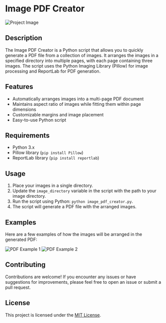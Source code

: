# Image PDF Creator

![Project Image](images/project-image.jpg)

## Description

The Image PDF Creator is a Python script that allows you to quickly generate a PDF file from a collection of images. It arranges the images in a specified directory into multiple pages, with each page containing three images. The script uses the Python Imaging Library (Pillow) for image processing and ReportLab for PDF generation.

## Features

- Automatically arranges images into a multi-page PDF document
- Maintains aspect ratio of images while fitting them within page dimensions
- Customizable margins and image placement
- Easy-to-use Python script

## Requirements

- Python 3.x
- Pillow library (`pip install Pillow`)
- ReportLab library (`pip install reportlab`)

## Usage

1. Place your images in a single directory.
2. Update the `image_directory` variable in the script with the path to your image directory.
3. Run the script using Python: `python image_pdf_creator.py`.
4. The script will generate a PDF file with the arranged images.

## Examples

Here are a few examples of how the images will be arranged in the generated PDF:

![PDF Example 1](images/pdf-example-1.jpg)
![PDF Example 2](images/pdf-example-2.jpg)

## Contributing

Contributions are welcome! If you encounter any issues or have suggestions for improvements, please feel free to open an issue or submit a pull request.

## License

This project is licensed under the [MIT License](LICENSE).

